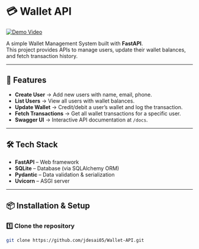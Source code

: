 # 💳 Wallet API

[![Demo Video](https://img.shields.io/badge/▶️%20Watch-Demo%20Video-blue)](https://drive.google.com/file/d/1luGImfWMKTnNoNXHpcc7MBlQz2dKO7z7/view)

A simple Wallet Management System built with **FastAPI**.  
This project provides APIs to manage users, update their wallet balances, and fetch transaction history.  

---

## 🚀 Features
- **Create User** → Add new users with name, email, phone.  
- **List Users** → View all users with wallet balances.  
- **Update Wallet** → Credit/debit a user’s wallet and log the transaction.  
- **Fetch Transactions** → Get all wallet transactions for a specific user.  
- **Swagger UI** → Interactive API documentation at `/docs`.  

---

## 🛠 Tech Stack
- **FastAPI** – Web framework  
- **SQLite** – Database (via SQLAlchemy ORM)  
- **Pydantic** – Data validation & serialization  
- **Uvicorn** – ASGI server  

---

## 📦 Installation & Setup

### 1️⃣ Clone the repository
```bash
git clone https://github.com/jdesai05/Wallet-API.git
